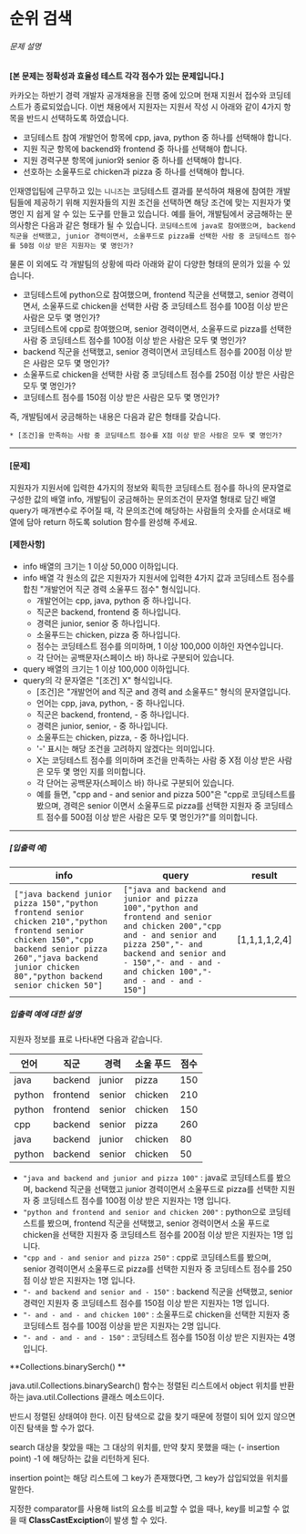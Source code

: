 # 순위 검색

###### 문제 설명

**[본 문제는 정확성과 효율성 테스트 각각 점수가 있는 문제입니다.]**

카카오는 하반기 경력 개발자 공개채용을 진행 중에 있으며 현재 지원서 접수와 코딩테스트가 종료되었습니다. 이번 채용에서 지원자는 지원서 작성 시 아래와 같이 4가지 항목을 반드시 선택하도록 하였습니다.

- 코딩테스트 참여 개발언어 항목에 cpp, java, python 중 하나를 선택해야 합니다.
- 지원 직군 항목에 backend와 frontend 중 하나를 선택해야 합니다.
- 지원 경력구분 항목에 junior와 senior 중 하나를 선택해야 합니다.
- 선호하는 소울푸드로 chicken과 pizza 중 하나를 선택해야 합니다.

인재영입팀에 근무하고 있는 `니니즈`는 코딩테스트 결과를 분석하여 채용에 참여한 개발팀들에 제공하기 위해 지원자들의 지원 조건을 선택하면 해당 조건에 맞는 지원자가 몇 명인 지 쉽게 알 수 있는 도구를 만들고 있습니다.
예를 들어, 개발팀에서 궁금해하는 문의사항은 다음과 같은 형태가 될 수 있습니다.
`코딩테스트에 java로 참여했으며, backend 직군을 선택했고, junior 경력이면서, 소울푸드로 pizza를 선택한 사람 중 코딩테스트 점수를 50점 이상 받은 지원자는 몇 명인가?`

물론 이 외에도 각 개발팀의 상황에 따라 아래와 같이 다양한 형태의 문의가 있을 수 있습니다.

- 코딩테스트에 python으로 참여했으며, frontend 직군을 선택했고, senior 경력이면서, 소울푸드로 chicken을 선택한 사람 중 코딩테스트 점수를 100점 이상 받은 사람은 모두 몇 명인가?
- 코딩테스트에 cpp로 참여했으며, senior 경력이면서, 소울푸드로 pizza를 선택한 사람 중 코딩테스트 점수를 100점 이상 받은 사람은 모두 몇 명인가?
- backend 직군을 선택했고, senior 경력이면서 코딩테스트 점수를 200점 이상 받은 사람은 모두 몇 명인가?
- 소울푸드로 chicken을 선택한 사람 중 코딩테스트 점수를 250점 이상 받은 사람은 모두 몇 명인가?
- 코딩테스트 점수를 150점 이상 받은 사람은 모두 몇 명인가?

즉, 개발팀에서 궁금해하는 내용은 다음과 같은 형태를 갖습니다.

```
* [조건]을 만족하는 사람 중 코딩테스트 점수를 X점 이상 받은 사람은 모두 몇 명인가?
```

------

#### **[문제]**

지원자가 지원서에 입력한 4가지의 정보와 획득한 코딩테스트 점수를 하나의 문자열로 구성한 값의 배열 info, 개발팀이 궁금해하는 문의조건이 문자열 형태로 담긴 배열 query가 매개변수로 주어질 때,
각 문의조건에 해당하는 사람들의 숫자를 순서대로 배열에 담아 return 하도록 solution 함수를 완성해 주세요.

#### **[제한사항]**

- info 배열의 크기는 1 이상 50,000 이하입니다.
- info 배열 각 원소의 값은 지원자가 지원서에 입력한 4가지 값과 코딩테스트 점수를 합친 "개발언어 직군 경력 소울푸드 점수" 형식입니다.
  - 개발언어는 cpp, java, python 중 하나입니다.
  - 직군은 backend, frontend 중 하나입니다.
  - 경력은 junior, senior 중 하나입니다.
  - 소울푸드는 chicken, pizza 중 하나입니다.
  - 점수는 코딩테스트 점수를 의미하며, 1 이상 100,000 이하인 자연수입니다.
  - 각 단어는 공백문자(스페이스 바) 하나로 구분되어 있습니다.
- query 배열의 크기는 1 이상 100,000 이하입니다.
- query의 각 문자열은 "[조건] X" 형식입니다.
  - [조건]은 "개발언어 and 직군 and 경력 and 소울푸드" 형식의 문자열입니다.
  - 언어는 cpp, java, python, - 중 하나입니다.
  - 직군은 backend, frontend, - 중 하나입니다.
  - 경력은 junior, senior, - 중 하나입니다.
  - 소울푸드는 chicken, pizza, - 중 하나입니다.
  - '-' 표시는 해당 조건을 고려하지 않겠다는 의미입니다.
  - X는 코딩테스트 점수를 의미하며 조건을 만족하는 사람 중 X점 이상 받은 사람은 모두 몇 명인 지를 의미합니다.
  - 각 단어는 공백문자(스페이스 바) 하나로 구분되어 있습니다.
  - 예를 들면, "cpp and - and senior and pizza 500"은 "cpp로 코딩테스트를 봤으며, 경력은 senior 이면서 소울푸드로 pizza를 선택한 지원자 중 코딩테스트 점수를 500점 이상 받은 사람은 모두 몇 명인가?"를 의미합니다.

------

##### **[입출력 예]**

| info                                                         | query                                                        | result        |
| ------------------------------------------------------------ | ------------------------------------------------------------ | ------------- |
| `["java backend junior pizza 150","python frontend senior chicken 210","python frontend senior chicken 150","cpp backend senior pizza 260","java backend junior chicken 80","python backend senior chicken 50"]` | `["java and backend and junior and pizza 100","python and frontend and senior and chicken 200","cpp and - and senior and pizza 250","- and backend and senior and - 150","- and - and - and chicken 100","- and - and - and - 150"]` | [1,1,1,1,2,4] |

##### **입출력 예에 대한 설명**

지원자 정보를 표로 나타내면 다음과 같습니다.

| 언어   | 직군     | 경력   | 소울 푸드 | 점수 |
| ------ | -------- | ------ | --------- | ---- |
| java   | backend  | junior | pizza     | 150  |
| python | frontend | senior | chicken   | 210  |
| python | frontend | senior | chicken   | 150  |
| cpp    | backend  | senior | pizza     | 260  |
| java   | backend  | junior | chicken   | 80   |
| python | backend  | senior | chicken   | 50   |

- `"java and backend and junior and pizza 100"` : java로 코딩테스트를 봤으며, backend 직군을 선택했고 junior 경력이면서 소울푸드로 pizza를 선택한 지원자 중 코딩테스트 점수를 100점 이상 받은 지원자는 1명 입니다.
- `"python and frontend and senior and chicken 200"` : python으로 코딩테스트를 봤으며, frontend 직군을 선택했고, senior 경력이면서 소울 푸드로 chicken을 선택한 지원자 중 코딩테스트 점수를 200점 이상 받은 지원자는 1명 입니다.
- `"cpp and - and senior and pizza 250"` : cpp로 코딩테스트를 봤으며, senior 경력이면서 소울푸드로 pizza를 선택한 지원자 중 코딩테스트 점수를 250점 이상 받은 지원자는 1명 입니다.
- `"- and backend and senior and - 150"` : backend 직군을 선택했고, senior 경력인 지원자 중 코딩테스트 점수를 150점 이상 받은 지원자는 1명 입니다.
- `"- and - and - and chicken 100"` : 소울푸드로 chicken을 선택한 지원자 중 코딩테스트 점수를 100점 이상을 받은 지원자는 2명 입니다.
- `"- and - and - and - 150"` : 코딩테스트 점수를 150점 이상 받은 지원자는 4명 입니다.





**Collections.binarySerch() **

java.util.Collections.binarySearch() 함수는 정렬된 리스트에서 object 위치를 반환하는 java.util.Collections 클래스 메소드이다.

반드시 정렬된 상태여야 한다. 이진 탐색으로 값을 찾기 때문에 정렬이 되어 있지 않으면 이진 탐색을 할 수가 없다.

search 대상을 찾았을 때는 그 대상의 위치를, 만약 찾지 못했을 때는 (- insertion point) -1 에 해당하는 값을 리턴하게 된다.

insertion point는 해당 리스트에 그 key가 존재했다면, 그 key가 삽입되었을 위치를 말한다.

지정한 comparator를 사용해 list의 요소를 비교할 수 없을 때나, key를 비교할 수 없을 때 **ClassCastExciption**이 발생 할 수 있다.